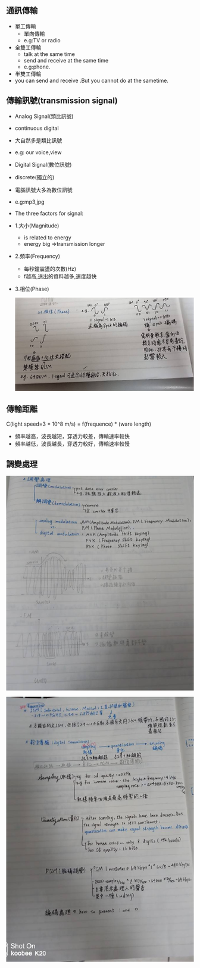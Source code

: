 ## 通訊傳輸
* 單工傳輸
  * 單向傳輸
  * e.g:TV or radio
* 全雙工傳輸
  * talk at the same time
  * send and receive at the same time 
  * e.g:phone.
* 半雙工傳輸
 * you can send and receive .But you cannot do at the sametime.

## 傳輸訊號(transmission signal)
* Analog Signal(類比訊號)
 * continuous digital
 * 大自然多是類比訊號
 * e.g: our voice,view
* Digital Signal(數位訊號)
 * discrete(獨立的)
 * 電腦訊號大多為數位訊號
 * e.g:mp3,jpg
* The three factors for signal:
 * 1.大小(Magnitude)
   * is related to energy
   * energy big =>transmission longer
 * 2.頻率(Frequency)
   * 每秒鐘震盪的次數(Hz)
   * f越高,送出的資料越多,速度越快
 * 3.相位(Phase)
 
 
   ![](Phase.jpg)
   
 ## 傳輸距離
  
  C(light speed=3 * 10^8 m/s) = f(frequence) * (ware length)
  * 頻率越高，波長越短，穿透力較差，傳輸速率較快
  * 頻率越低，波長越長，穿透力較好，傳輸速率較慢
  
## 調變處理

![](M.jpg)
  
  
![](M1.jpg)
  

   
   
